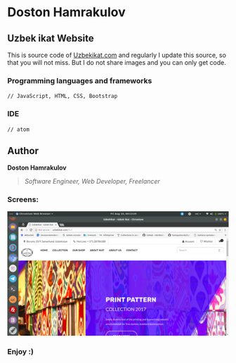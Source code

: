# Doston Hamrakulov

## Uzbek ikat Website 
This is source code of <a href="http://uzbekikat.com/index.html">Uzbekikat.com</a> and regularly I update this source, so that you will not miss. But I do not share images and you can only get code.


### Programming languages and frameworks
```[JavaScript, HTML, CSS, Bootstrap]
// JavaScript, HTML, CSS, Bootstrap 
```

### IDE
```[atom]
// atom
```

## Author
**Doston Hamrakulov**
>*Software Engineer, Web Developer, Freelancer*


### Screens:


<p align="center">
	<img src="https://github.com/dostonhamrakulov/Uzbek-ikat---website-source/blob/master/images/home.png" />
</p>

### Enjoy :)

